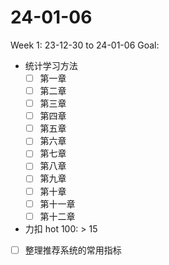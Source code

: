 # 24-01-06
Week 1: 23-12-30 to 24-01-06
Goal:
- 统计学习方法
    - [ ] 第一章
    - [ ] 第二章
    - [ ] 第三章
    - [ ] 第四章
    - [ ] 第五章
    - [ ] 第六章
    - [ ] 第七章
    - [ ] 第八章
    - [ ] 第九章
    - [ ] 第十章
    - [ ] 第十一章
    - [ ] 第十二章
- 力扣 hot 100: > 15
- [ ] 整理推荐系统的常用指标
